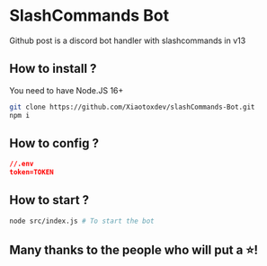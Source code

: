 # SlashCommands Bot

Github post is a discord bot handler with slashcommands in v13

## How to install ?

You need to have Node.JS 16+
``````bash
git clone https://github.com/Xiaotoxdev/slashCommands-Bot.git
npm i
``````

## How to config ?

```json
//.env
token=TOKEN
```

## How to start ?
```bash
node src/index.js # To start the bot
```

## Many thanks to the people who will put a ⭐!
